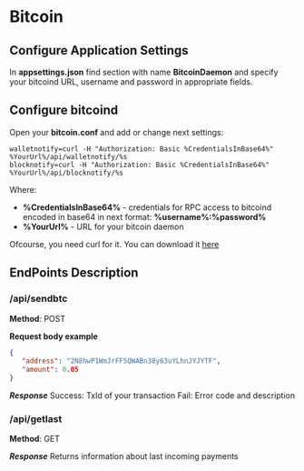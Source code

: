 # Bitcoin
## Configure Application Settings
In **appsettings.json** find section with name **BitcoinDaemon** and specify your bitcoind URL, username and password in appropriate    fields.

## Configure bitcoind
Open your **bitcoin.conf** and add or change next settings:
```
walletnotify=curl -H "Authorization: Basic %CredentialsInBase64%" %YourUrl%/api/walletnotify/%s
blocknotify=curl -H "Authorization: Basic %CredentialsInBase64%" %YourUrl%/api/blocknotify/%s
```
Where: 
 * **%CredentialsInBase64%** - credentials for RPC access to bitcoind encoded in base64 in next format: **%username%:%password%**
 * **%YourUrl%** - URL for your bitcoin daemon
 
 Ofcourse, you need curl for it. You can download it [here](https://curl.haxx.se/dlwiz/)
 
 ## EndPoints Description
 
 ### /api/sendbtc
 **Method**: POST
 
 **Request body example**
 ```json
 {
    "address": "2N8hwP1WmJrFF5QWABn38y63uYLhnJYJYTF",
    "amount": 0.05
 }
 ```
 
 ***Response***
 Success: TxId of your transaction
 Fail: Error code and description 
 
 ### /api/getlast
 **Method**: GET
 
 ***Response***
 Returns information about last incoming payments
 
